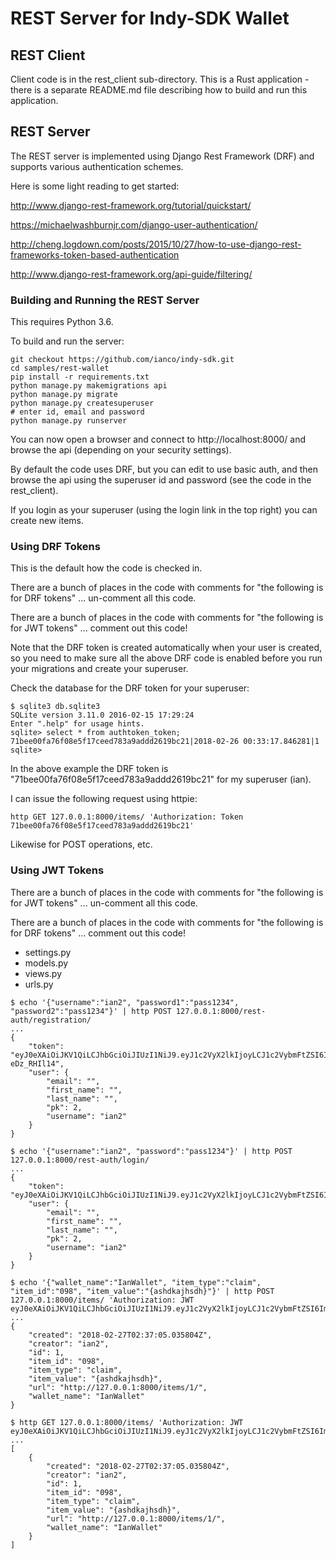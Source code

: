 
# REST Server for Indy-SDK Wallet

## REST Client

Client code is in the rest_client sub-directory.  This is a Rust application - there is a separate README.md file describing how to build and run this application.

## REST Server

The REST server is implemented using Django Rest Framework (DRF) and supports various authentication schemes.

Here is some light reading to get started:

http://www.django-rest-framework.org/tutorial/quickstart/

https://michaelwashburnjr.com/django-user-authentication/

http://cheng.logdown.com/posts/2015/10/27/how-to-use-django-rest-frameworks-token-based-authentication

http://www.django-rest-framework.org/api-guide/filtering/

### Building and Running the REST Server

This requires Python 3.6.

To build and run the server:

```
git checkout https://github.com/ianco/indy-sdk.git
cd samples/rest-wallet
pip install -r requirements.txt
python manage.py makemigrations api
python manage.py migrate
python manage.py createsuperuser
# enter id, email and password
python manage.py runserver
```

You can now open a browser and connect to http://localhost:8000/ and browse the api (depending on your security settings).

By default the code uses DRF, but you can edit to use basic auth, and then browse the api using the superuser id and password (see the code in the rest_client).

If you login as your superuser (using the login link in the top right) you can create new items.

### Using DRF Tokens

This is the default how the code is checked in.

There are a bunch of places in the code with comments for "the following is for DRF tokens" ... un-comment all this code.

There are a bunch of places in the code with comments for "the following is for JWT tokens" ... comment out this code!

Note that the DRF token is created automatically when your user is created, so you need to make sure all the above DRF code is enabled before you run your migrations and create your superuser.

Check the database for the DRF token for your superuser:

```
$ sqlite3 db.sqlite3
SQLite version 3.11.0 2016-02-15 17:29:24
Enter ".help" for usage hints.
sqlite> select * from authtoken_token;
71bee00fa76f08e5f17ceed783a9addd2619bc21|2018-02-26 00:33:17.846281|1
sqlite>
```

In the above example the DRF token is "71bee00fa76f08e5f17ceed783a9addd2619bc21" for my superuser (ian).

I can issue the following request using httpie:

```
http GET 127.0.0.1:8000/items/ 'Authorization: Token 71bee00fa76f08e5f17ceed783a9addd2619bc21'
```

Likewise for POST operations, etc.

### Using JWT Tokens

There are a bunch of places in the code with comments for "the following is for JWT tokens" ... un-comment all this code.

There are a bunch of places in the code with comments for "the following is for DRF tokens" ... comment out this code!

* settings.py
* models.py
* views.py
* urls.py

```
$ echo '{"username":"ian2", "password1":"pass1234", "password2":"pass1234"}' | http POST 127.0.0.1:8000/rest-auth/registration/
...
{
    "token": "eyJ0eXAiOiJKV1QiLCJhbGciOiJIUzI1NiJ9.eyJ1c2VyX2lkIjoyLCJ1c2VybmFtZSI6ImlhbjIiLCJleHAiOjE1MTk2OTE0OTQsImVtYWlsIjoiIiwib3JpZ19pYXQiOjE1MTk2ODc4OTR9.bBIgczb4yJwqX0uUX5Pls3fPlyUkkHf3-eDz_RHIl14",
    "user": {
        "email": "",
        "first_name": "",
        "last_name": "",
        "pk": 2,
        "username": "ian2"
    }
}

$ echo '{"username":"ian2", "password":"pass1234"}' | http POST 127.0.0.1:8000/rest-auth/login/
...
{
    "token": "eyJ0eXAiOiJKV1QiLCJhbGciOiJIUzI1NiJ9.eyJ1c2VyX2lkIjoyLCJ1c2VybmFtZSI6ImlhbjIiLCJleHAiOjE1MTk3MDI1OTgsImVtYWlsIjoiIiwib3JpZ19pYXQiOjE1MTk2OTg5OTh9.TqLbm6j7FuO6KZnf5gouX8utwnu7DTGuFVq4jiuEato",
    "user": {
        "email": "",
        "first_name": "",
        "last_name": "",
        "pk": 2,
        "username": "ian2"
    }
}

$ echo '{"wallet_name":"IanWallet", "item_type":"claim", "item_id":"098", "item_value":"{ashdkajhsdh}"}' | http POST 127.0.0.1:8000/items/ 'Authorization: JWT eyJ0eXAiOiJKV1QiLCJhbGciOiJIUzI1NiJ9.eyJ1c2VyX2lkIjoyLCJ1c2VybmFtZSI6ImlhbjIiLCJleHAiOjE1MTk3MDI1OTgsImVtYWlsIjoiIiwib3JpZ19pYXQiOjE1MTk2OTg5OTh9.TqLbm6j7FuO6KZnf5gouX8utwnu7DTGuFVq4jiuEato'
...
{
    "created": "2018-02-27T02:37:05.035804Z",
    "creator": "ian2",
    "id": 1,
    "item_id": "098",
    "item_type": "claim",
    "item_value": "{ashdkajhsdh}",
    "url": "http://127.0.0.1:8000/items/1/",
    "wallet_name": "IanWallet"
}

$ http GET 127.0.0.1:8000/items/ 'Authorization: JWT eyJ0eXAiOiJKV1QiLCJhbGciOiJIUzI1NiJ9.eyJ1c2VyX2lkIjoyLCJ1c2VybmFtZSI6ImlhbjIiLCJleHAiOjE1MTk3MDI1OTgsImVtYWlsIjoiIiwib3JpZ19pYXQiOjE1MTk2OTg5OTh9.TqLbm6j7FuO6KZnf5gouX8utwnu7DTGuFVq4jiuEato'
...
[
    {
        "created": "2018-02-27T02:37:05.035804Z",
        "creator": "ian2",
        "id": 1,
        "item_id": "098",
        "item_type": "claim",
        "item_value": "{ashdkajhsdh}",
        "url": "http://127.0.0.1:8000/items/1/",
        "wallet_name": "IanWallet"
    }
]

```
